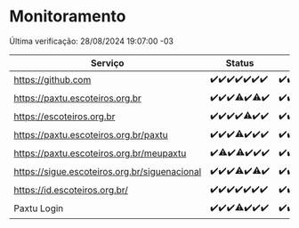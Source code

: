 # Monitoramento

Última verificação: 28/08/2024 19:07:00 -03

|Serviço|Status|Últimas 24h|
|---|---|---|
|https://github.com|<span title="2024-08-21: OK=24">✔️</span><span title="2024-08-22: OK=23">✔️</span><span title="2024-08-23: OK=24">✔️</span><span title="2024-08-24: OK=24">✔️</span><span title="2024-08-25: OK=23">✔️</span><span title="2024-08-26: OK=23">✔️</span><span title="2024-08-27: OK=22">✔️</span>|<span title="27/08/2024 20:08:00 -03 : 200">✔️</span><span title="27/08/2024 21:36:00 -03 : 200">✔️</span><span title="27/08/2024 23:02:00 -03 : 200">✔️</span><span title="28/08/2024 00:08:00 -03 : 200">✔️</span><span title="28/08/2024 01:10:00 -03 : 200">✔️</span><span title="28/08/2024 02:07:00 -03 : 200">✔️</span><span title="28/08/2024 03:11:00 -03 : 200">✔️</span><span title="28/08/2024 04:07:00 -03 : 200">✔️</span><span title="28/08/2024 05:10:00 -03 : 200">✔️</span><span title="28/08/2024 06:08:00 -03 : 200">✔️</span><span title="28/08/2024 07:08:00 -03 : 200">✔️</span><span title="28/08/2024 08:06:00 -03 : 200">✔️</span><span title="28/08/2024 09:14:00 -03 : 200">✔️</span><span title="28/08/2024 10:13:00 -03 : 200">✔️</span><span title="28/08/2024 11:07:00 -03 : 200">✔️</span><span title="28/08/2024 12:07:00 -03 : 200">✔️</span><span title="28/08/2024 13:09:00 -03 : 200">✔️</span><span title="28/08/2024 14:06:00 -03 : 200">✔️</span><span title="28/08/2024 15:09:00 -03 : 200">✔️</span><span title="28/08/2024 16:06:00 -03 : 200">✔️</span><span title="28/08/2024 17:09:00 -03 : 200">✔️</span><span title="28/08/2024 18:07:00 -03 : 200">✔️</span><span title="28/08/2024 19:07:00 -03 : 200">✔️</span>|
|https://paxtu.escoteiros.org.br|<span title="2024-08-21: OK=24">✔️</span><span title="2024-08-22: OK=23">✔️</span><span title="2024-08-23: OK=24">✔️</span><span title="2024-08-24: OK=23, Falhas=1">⚠️</span><span title="2024-08-25: OK=23">✔️</span><span title="2024-08-26: OK=21, Falhas=2">⚠️</span><span title="2024-08-27: OK=22">✔️</span>|<span title="27/08/2024 20:08:00 -03 : 200">✔️</span><span title="27/08/2024 21:36:00 -03 : 200">✔️</span><span title="27/08/2024 23:02:00 -03 : 200">✔️</span><span title="28/08/2024 00:08:00 -03 : 200">✔️</span><span title="28/08/2024 01:10:00 -03 : 200">✔️</span><span title="28/08/2024 02:07:00 -03 : 200">✔️</span><span title="28/08/2024 03:11:00 -03 : 200">✔️</span><span title="28/08/2024 04:07:00 -03 : 200">✔️</span><span title="28/08/2024 05:10:00 -03 : 200">✔️</span><span title="28/08/2024 06:08:00 -03 : 200">✔️</span><span title="28/08/2024 07:08:00 -03 : 200">✔️</span><span title="28/08/2024 08:06:00 -03 : 200">✔️</span><span title="28/08/2024 09:14:00 -03 : 200">✔️</span><span title="28/08/2024 10:13:00 -03 : 200">✔️</span><span title="28/08/2024 11:07:00 -03 : 200">✔️</span><span title="28/08/2024 12:07:00 -03 : 0">❌</span><span title="28/08/2024 13:09:00 -03 : 200">✔️</span><span title="28/08/2024 14:06:00 -03 : 200">✔️</span><span title="28/08/2024 15:09:00 -03 : 200">✔️</span><span title="28/08/2024 16:06:00 -03 : 200">✔️</span><span title="28/08/2024 17:09:00 -03 : 200">✔️</span><span title="28/08/2024 18:07:00 -03 : 200">✔️</span><span title="28/08/2024 19:07:00 -03 : 200">✔️</span>|
|https://escoteiros.org.br|<span title="2024-08-21: OK=24">✔️</span><span title="2024-08-22: OK=23">✔️</span><span title="2024-08-23: OK=24">✔️</span><span title="2024-08-24: OK=24">✔️</span><span title="2024-08-25: OK=22, Falhas=1">⚠️</span><span title="2024-08-26: OK=23">✔️</span><span title="2024-08-27: OK=22">✔️</span>|<span title="27/08/2024 20:08:00 -03 : 200">✔️</span><span title="27/08/2024 21:36:00 -03 : 200">✔️</span><span title="27/08/2024 23:02:00 -03 : 200">✔️</span><span title="28/08/2024 00:08:00 -03 : 200">✔️</span><span title="28/08/2024 01:10:00 -03 : 200">✔️</span><span title="28/08/2024 02:07:00 -03 : 200">✔️</span><span title="28/08/2024 03:11:00 -03 : 200">✔️</span><span title="28/08/2024 04:07:00 -03 : 200">✔️</span><span title="28/08/2024 05:10:00 -03 : 200">✔️</span><span title="28/08/2024 06:08:00 -03 : 200">✔️</span><span title="28/08/2024 07:08:00 -03 : 200">✔️</span><span title="28/08/2024 08:06:00 -03 : 200">✔️</span><span title="28/08/2024 09:14:00 -03 : 200">✔️</span><span title="28/08/2024 10:13:00 -03 : 200">✔️</span><span title="28/08/2024 11:07:00 -03 : 200">✔️</span><span title="28/08/2024 12:07:00 -03 : 200">✔️</span><span title="28/08/2024 13:09:00 -03 : 200">✔️</span><span title="28/08/2024 14:06:00 -03 : 200">✔️</span><span title="28/08/2024 15:09:00 -03 : 200">✔️</span><span title="28/08/2024 16:06:00 -03 : 200">✔️</span><span title="28/08/2024 17:09:00 -03 : 200">✔️</span><span title="28/08/2024 18:07:00 -03 : 200">✔️</span><span title="28/08/2024 19:07:00 -03 : 200">✔️</span>|
|https://paxtu.escoteiros.org.br/paxtu|<span title="2024-08-21: OK=24">✔️</span><span title="2024-08-22: OK=23">✔️</span><span title="2024-08-23: OK=24">✔️</span><span title="2024-08-24: OK=23, Falhas=1">⚠️</span><span title="2024-08-25: OK=23">✔️</span><span title="2024-08-26: OK=23">✔️</span><span title="2024-08-27: OK=22">✔️</span>|<span title="27/08/2024 20:08:00 -03 : 200">✔️</span><span title="27/08/2024 21:36:00 -03 : 200">✔️</span><span title="27/08/2024 23:02:00 -03 : 200">✔️</span><span title="28/08/2024 00:08:00 -03 : 200">✔️</span><span title="28/08/2024 01:10:00 -03 : 200">✔️</span><span title="28/08/2024 02:07:00 -03 : 200">✔️</span><span title="28/08/2024 03:11:00 -03 : 200">✔️</span><span title="28/08/2024 04:07:00 -03 : 200">✔️</span><span title="28/08/2024 05:10:00 -03 : 200">✔️</span><span title="28/08/2024 06:08:00 -03 : 200">✔️</span><span title="28/08/2024 07:08:00 -03 : 200">✔️</span><span title="28/08/2024 08:06:00 -03 : 200">✔️</span><span title="28/08/2024 09:14:00 -03 : 200">✔️</span><span title="28/08/2024 10:13:00 -03 : 200">✔️</span><span title="28/08/2024 11:07:00 -03 : 200">✔️</span><span title="28/08/2024 12:07:00 -03 : 200">✔️</span><span title="28/08/2024 13:09:00 -03 : 200">✔️</span><span title="28/08/2024 14:06:00 -03 : 200">✔️</span><span title="28/08/2024 15:09:00 -03 : 200">✔️</span><span title="28/08/2024 16:06:00 -03 : 200">✔️</span><span title="28/08/2024 17:09:00 -03 : 200">✔️</span><span title="28/08/2024 18:07:00 -03 : 200">✔️</span><span title="28/08/2024 19:07:00 -03 : 200">✔️</span>|
|https://paxtu.escoteiros.org.br/meupaxtu|<span title="2024-08-21: OK=24">✔️</span><span title="2024-08-22: OK=22, Falhas=1">⚠️</span><span title="2024-08-23: OK=24">✔️</span><span title="2024-08-24: OK=23, Falhas=1">⚠️</span><span title="2024-08-25: OK=23">✔️</span><span title="2024-08-26: OK=23">✔️</span><span title="2024-08-27: OK=22">✔️</span>|<span title="27/08/2024 20:08:00 -03 : 200">✔️</span><span title="27/08/2024 21:36:00 -03 : 200">✔️</span><span title="27/08/2024 23:02:00 -03 : 200">✔️</span><span title="28/08/2024 00:08:00 -03 : 200">✔️</span><span title="28/08/2024 01:10:00 -03 : 200">✔️</span><span title="28/08/2024 02:07:00 -03 : 200">✔️</span><span title="28/08/2024 03:11:00 -03 : 200">✔️</span><span title="28/08/2024 04:07:00 -03 : 200">✔️</span><span title="28/08/2024 05:10:00 -03 : 200">✔️</span><span title="28/08/2024 06:08:00 -03 : 200">✔️</span><span title="28/08/2024 07:08:00 -03 : 200">✔️</span><span title="28/08/2024 08:06:00 -03 : 200">✔️</span><span title="28/08/2024 09:14:00 -03 : 200">✔️</span><span title="28/08/2024 10:13:00 -03 : 200">✔️</span><span title="28/08/2024 11:07:00 -03 : 200">✔️</span><span title="28/08/2024 12:07:00 -03 : 200">✔️</span><span title="28/08/2024 13:09:00 -03 : 200">✔️</span><span title="28/08/2024 14:06:00 -03 : 200">✔️</span><span title="28/08/2024 15:09:00 -03 : 200">✔️</span><span title="28/08/2024 16:06:00 -03 : 200">✔️</span><span title="28/08/2024 17:09:00 -03 : 200">✔️</span><span title="28/08/2024 18:07:00 -03 : 200">✔️</span><span title="28/08/2024 19:07:00 -03 : 200">✔️</span>|
|https://sigue.escoteiros.org.br/siguenacional|<span title="2024-08-21: OK=24">✔️</span><span title="2024-08-22: OK=23">✔️</span><span title="2024-08-23: OK=24">✔️</span><span title="2024-08-24: OK=23, Falhas=1">⚠️</span><span title="2024-08-25: OK=23">✔️</span><span title="2024-08-26: OK=21, Falhas=2">⚠️</span><span title="2024-08-27: OK=22">✔️</span>|<span title="27/08/2024 20:08:00 -03 : 200">✔️</span><span title="27/08/2024 21:36:00 -03 : 200">✔️</span><span title="27/08/2024 23:02:00 -03 : 200">✔️</span><span title="28/08/2024 00:08:00 -03 : 200">✔️</span><span title="28/08/2024 01:10:00 -03 : 200">✔️</span><span title="28/08/2024 02:07:00 -03 : 200">✔️</span><span title="28/08/2024 03:11:00 -03 : 200">✔️</span><span title="28/08/2024 04:07:00 -03 : 200">✔️</span><span title="28/08/2024 05:10:00 -03 : 200">✔️</span><span title="28/08/2024 06:08:00 -03 : 200">✔️</span><span title="28/08/2024 07:08:00 -03 : 200">✔️</span><span title="28/08/2024 08:06:00 -03 : 200">✔️</span><span title="28/08/2024 09:14:00 -03 : 200">✔️</span><span title="28/08/2024 10:13:00 -03 : 200">✔️</span><span title="28/08/2024 11:07:00 -03 : 200">✔️</span><span title="28/08/2024 12:07:00 -03 : 200">✔️</span><span title="28/08/2024 13:09:00 -03 : 200">✔️</span><span title="28/08/2024 14:06:00 -03 : 200">✔️</span><span title="28/08/2024 15:09:00 -03 : 200">✔️</span><span title="28/08/2024 16:06:00 -03 : 200">✔️</span><span title="28/08/2024 17:09:00 -03 : 200">✔️</span><span title="28/08/2024 18:07:00 -03 : 200">✔️</span><span title="28/08/2024 19:07:00 -03 : 200">✔️</span>|
|https://id.escoteiros.org.br/|<span title="2024-08-21: OK=24">✔️</span><span title="2024-08-22: OK=23">✔️</span><span title="2024-08-23: OK=24">✔️</span><span title="2024-08-24: OK=24">✔️</span><span title="2024-08-25: OK=23">✔️</span><span title="2024-08-26: OK=23">✔️</span><span title="2024-08-27: OK=22">✔️</span>|<span title="27/08/2024 20:08:00 -03 : 200">✔️</span><span title="27/08/2024 21:36:00 -03 : 200">✔️</span><span title="27/08/2024 23:02:00 -03 : 200">✔️</span><span title="28/08/2024 00:08:00 -03 : 200">✔️</span><span title="28/08/2024 01:10:00 -03 : 200">✔️</span><span title="28/08/2024 02:07:00 -03 : 200">✔️</span><span title="28/08/2024 03:11:00 -03 : 200">✔️</span><span title="28/08/2024 04:07:00 -03 : 200">✔️</span><span title="28/08/2024 05:10:00 -03 : 200">✔️</span><span title="28/08/2024 06:08:00 -03 : 200">✔️</span><span title="28/08/2024 07:08:00 -03 : 200">✔️</span><span title="28/08/2024 08:06:00 -03 : 200">✔️</span><span title="28/08/2024 09:14:00 -03 : 200">✔️</span><span title="28/08/2024 10:13:00 -03 : 200">✔️</span><span title="28/08/2024 11:07:00 -03 : 200">✔️</span><span title="28/08/2024 12:07:00 -03 : 200">✔️</span><span title="28/08/2024 13:09:00 -03 : 200">✔️</span><span title="28/08/2024 14:06:00 -03 : 200">✔️</span><span title="28/08/2024 15:09:00 -03 : 200">✔️</span><span title="28/08/2024 16:06:00 -03 : 200">✔️</span><span title="28/08/2024 17:09:00 -03 : 200">✔️</span><span title="28/08/2024 18:07:00 -03 : 200">✔️</span><span title="28/08/2024 19:07:00 -03 : 200">✔️</span>|
|Paxtu Login|<span title="2024-08-21: OK=24">✔️</span><span title="2024-08-22: OK=23">✔️</span><span title="2024-08-23: OK=24">✔️</span><span title="2024-08-24: OK=23, Falhas=1">⚠️</span><span title="2024-08-25: OK=23">✔️</span><span title="2024-08-26: OK=23">✔️</span><span title="2024-08-27: OK=22">✔️</span>|<span title="27/08/2024 20:08:00 -03 : 200">✔️</span><span title="27/08/2024 21:36:00 -03 : 200">✔️</span><span title="27/08/2024 23:02:00 -03 : 200">✔️</span><span title="28/08/2024 00:08:00 -03 : 200">✔️</span><span title="28/08/2024 01:10:00 -03 : 200">✔️</span><span title="28/08/2024 02:07:00 -03 : 200">✔️</span><span title="28/08/2024 03:11:00 -03 : 200">✔️</span><span title="28/08/2024 04:07:00 -03 : 200">✔️</span><span title="28/08/2024 05:10:00 -03 : 200">✔️</span><span title="28/08/2024 06:08:00 -03 : 200">✔️</span><span title="28/08/2024 07:08:00 -03 : 200">✔️</span><span title="28/08/2024 08:06:00 -03 : 200">✔️</span><span title="28/08/2024 09:14:00 -03 : 200">✔️</span><span title="28/08/2024 10:13:00 -03 : 200">✔️</span><span title="28/08/2024 11:07:00 -03 : 200">✔️</span><span title="28/08/2024 12:07:00 -03 : 200">✔️</span><span title="28/08/2024 13:09:00 -03 : 200">✔️</span><span title="28/08/2024 14:06:00 -03 : 200">✔️</span><span title="28/08/2024 15:09:00 -03 : 200">✔️</span><span title="28/08/2024 16:06:00 -03 : 200">✔️</span><span title="28/08/2024 17:09:00 -03 : 200">✔️</span><span title="28/08/2024 18:07:00 -03 : 200">✔️</span><span title="28/08/2024 19:07:00 -03 : 200">✔️</span>|
